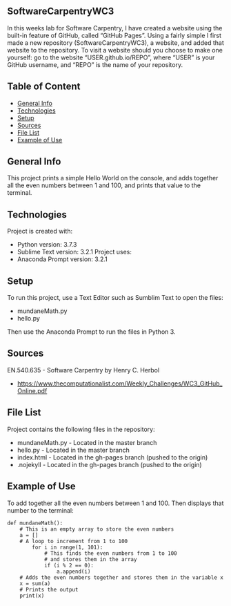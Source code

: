 ## SoftwareCarpentryWC3
In this weeks lab for Software Carpentry, I have created a website using the built-in feature of GitHub, called “GitHub Pages”. Using a fairly simple I first made a new repository (SoftwareCarpentryWC3), a website, and added that website to the repository. To visit a website should you choose to make one yourself: go to the website “USER.github.io/REPO”, where “USER” is your GitHub username, and “REPO” is the name of
your repository.
## Table of Content
* [General Info](#general-info)
* [Technologies](#technologies)
* [Setup](#setup)
* [Sources](#sources)
* [File List](#file-list)
* [Example of Use](#example-of-use)
## General Info
This project prints a simple Hello World on the console, and adds together 
all the even numbers between 1 and 100, and prints that value to the terminal.
## Technologies
Project is created with:
* Python version: 3.7.3
* Sublime Text version: 3.2.1
Project uses:
* Anaconda Prompt version: 3.2.1
## Setup
To run this project, use a Text Editor such as Sumblim Text to open the files:
* mundaneMath.py 
* hello.py <br>

Then use the Anaconda Prompt to run the files in Python 3.
## Sources
EN.540.635 - Software Carpentry by Henry C. Herbol
* https://www.thecomputationalist.com/Weekly_Challenges/WC3_GitHub_Online.pdf
## File List
Project contains the following files in the repository:
* mundaneMath.py - Located in the master branch
* hello.py - Located in the master branch
* index.html - Located in the gh-pages branch (pushed to the origin)
* .nojekyll - Located in the gh-pages branch (pushed to the origin)
## Example of Use
To add together all the even numbers between 1 and 100. Then displays that number to the terminal:

    def mundaneMath():           
        # This is an empty array to store the even numbers  
        a = []  
        # A loop to increment from 1 to 100  
            for i in range(1, 101):  
                # This finds the even numbers from 1 to 100  
                # and stores them in the array  
                if (i % 2 == 0):  
                    a.append(i)  
        # Adds the even numbers together and stores them in the variable x 
        x = sum(a)  
        # Prints the output  
        print(x)  

